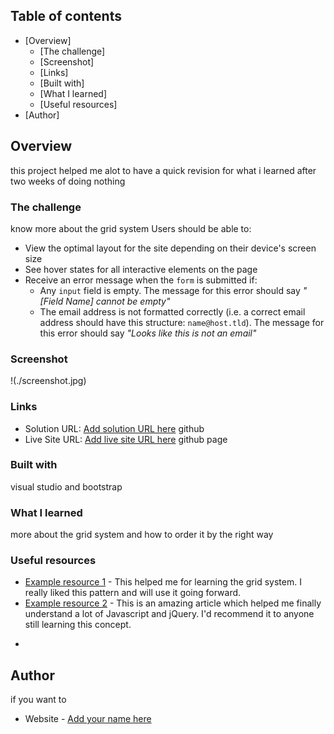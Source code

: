 
## Table of contents

- [Overview]
  - [The challenge]
  - [Screenshot]
  - [Links]
  - [Built with]
  - [What I learned]
  - [Useful resources]
- [Author]


## Overview
this project helped me alot to have a quick revision for what i learned after two weeks of doing nothing
### The challenge
know more about the grid system
Users should be able to:

- View the optimal layout for the site depending on their device's screen size
- See hover states for all interactive elements on the page
- Receive an error message when the `form` is submitted if:
  - Any `input` field is empty. The message for this error should say *"[Field Name] cannot be empty"*
  - The email address is not formatted correctly (i.e. a correct email address should have this structure: `name@host.tld`). The message for this error should say *"Looks like this is not an email"*

### Screenshot

!(./screenshot.jpg)

### Links

- Solution URL: [Add solution URL here](https://github.com/HossamMahdy/task11.github.io)
github
- Live Site URL: [Add live site URL here](https://hossammahdy.github.io/task11.github.io/)
github page 


### Built with
visual studio and bootstrap 

### What I learned

more about the grid system and how to order it by the right way

### Useful resources

- [Example resource 1](https://getbootstrap.com/docs/4.6/layout/grid/) - This helped me for learning the grid system. I really liked this pattern and will use it going forward.
- [Example resource 2](https://www.w3schools.com/jquery/default.asp) - This is an amazing article which helped me finally understand a lot of Javascript and jQuery. I'd recommend it to anyone still learning this concept.
*

## Author
if you want to 
- Website - [Add your name here](https://github.com/HossamMahdy)
